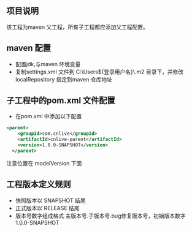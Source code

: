 ## 项目说明
该工程为maven 父工程，所有子工程都应添加父工程配置。

## maven 配置
* 配置jdk,与maven 环境变量
* 复制settings.xml 文件到 C:\Users\${登录用户名}\\.m2 目录下，并修改localRepository 指定到maven 仓库地址


## 子工程中的pom.xml 文件配置
* 在pom.xml 中添加以下配置

```xml
<parent>
	<groupId>com.cnlive</groupId>
	<artifactId>cnlive-parent</artifactId>
	<version>1.0.0-SNAPSHOT</version>
  </parent>
```

注意位置在 modelVersion 下面

## 工程版本定义规则
* 快照版本以 SNAPSHOT 结尾
* 正式版本以 RELEASE  结尾
* 版本号数字组成格式  主版本号.子版本号.bug修复版本号，初始版本数字1.0.0-SNAPSHOT